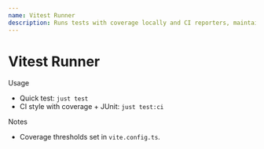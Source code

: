 ```yaml
---
name: Vitest Runner
description: Runs tests with coverage locally and CI reporters, maintains thresholds.
---
```


# Vitest Runner

Usage

- Quick test: `just test`
- CI style with coverage + JUnit: `just test:ci`

Notes

- Coverage thresholds set in `vite.config.ts`.
